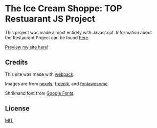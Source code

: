 # The Ice Cream Shoppe: TOP Restuarant JS Project

This project was made almost entirely with Javascript. Information about the Restaurant Project can be found [here](https://theodinproject.com/lessons/restaurant-page).

[Preview my site here!](https://savwiley.github.io/restaurant/dist/)

## Credits

This site was made with [webpack](https://webpack.js.org/).

Images are from [pexels](https://www.pexels.com/), [freepik](https://www.freepik.com/), and [fontawesome](fontawesome.com/).

Shrikhand font from [Google Fonts](fonts.google.com/).

## License

[MIT](https://github.com/savwiley/restaurant/blob/master/LICENSE.txt)